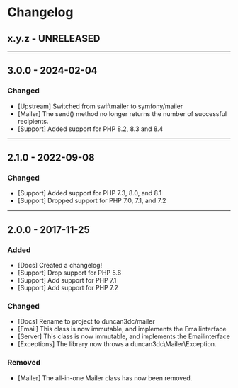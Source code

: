 Changelog
=========

## x.y.z - UNRELEASED

--------

## 3.0.0 - 2024-02-04

### Changed

* [Upstream] Switched from swiftmailer to symfony/mailer
* [Mailer] The send() method no longer returns the number of successful recipients.
* [Support] Added support for PHP 8.2, 8.3 and 8.4

--------

## 2.1.0 - 2022-09-08

### Changed

* [Support] Added support for PHP 7.3, 8.0, and 8.1
* [Support] Dropped support for PHP 7.0, 7.1, and 7.2

--------

## 2.0.0 - 2017-11-25

### Added

* [Docs] Created a changelog!
* [Support] Drop support for PHP 5.6
* [Support] Add support for PHP 7.1
* [Support] Add support for PHP 7.2

### Changed

* [Docs] Rename to project to duncan3dc/mailer
* [Email] This class is now immutable, and implements the Emailinterface
* [Server] This class is now immutable, and implements the Emailinterface
* [Exceptions] The library now throws a duncan3dc\Mailer\Exception.

### Removed

* [Mailer] The all-in-one Mailer class has now been removed.
